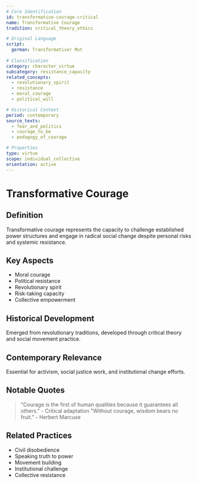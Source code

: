 ```yaml
---
# Core Identification
id: transformative-courage-critical
name: Transformative Courage
tradition: critical_theory_ethics

# Original Language
script:
  german: Transformativer Mut
  
# Classification
category: character_virtue
subcategory: resistance_capacity
related_concepts:
  - revolutionary_spirit
  - resistance
  - moral_courage
  - political_will

# Historical Context
period: contemporary
source_texts:
  - fear_and_politics
  - courage_to_be
  - pedagogy_of_courage

# Properties
type: virtue
scope: individual_collective
orientation: active
---
```


# Transformative Courage

## Definition
Transformative courage represents the capacity to challenge established power structures and engage in radical social change despite personal risks and systemic resistance.

## Key Aspects
- Moral courage
- Political resistance
- Revolutionary spirit
- Risk-taking capacity
- Collective empowerment

## Historical Development
Emerged from revolutionary traditions, developed through critical theory and social movement practice.

## Contemporary Relevance
Essential for activism, social justice work, and institutional change efforts.

## Notable Quotes
> "Courage is the first of human qualities because it guarantees all others." - Critical adaptation
> "Without courage, wisdom bears no fruit." - Herbert Marcuse

## Related Practices
- Civil disobedience
- Speaking truth to power
- Movement building
- Institutional challenge
- Collective resistance